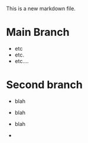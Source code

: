 This is a new markdown file.

# Main Branch

-   etc
-   etc.
-   etc....

# Second branch

-   blah

-   blah

-   blah

-   
